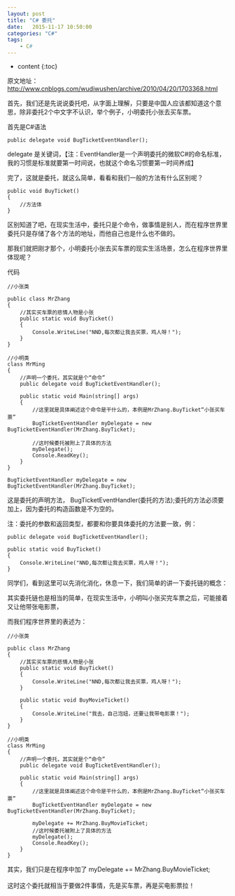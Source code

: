```yaml
---
layout: post
title: "C# 委托"
date:   2015-11-17 10:50:00 
categories: "C#"
tags: 
    - C#
---
```


* content
{:toc}

原文地址： http://www.cnblogs.com/wudiwushen/archive/2010/04/20/1703368.html     

首先，我们还是先说说委托吧，从字面上理解，只要是中国人应该都知道这个意思，除非委托2个中文字不认识，举个例子，小明委托小张去买车票。   

首先是C#语法      

	public delegate void BugTicketEventHandler();   

delegate 是关键词，【注：EventHandler是一个声明委托的微软C#的命名标准，我的习惯是标准就要第一时间说，也就这个命名习惯要第一时间养成】     

完了，这就是委托，就这么简单，看看和我们一般的方法有什么区别呢？   

	public void BuyTicket()  
	{  
		//方法体  
	}   

区别知道了吧，在现实生活中，委托只是个命令，做事情是别人，而在程序世界里委托只是存储了各个方法的地址，而他自己也是什么也不做的。     

那我们就把刚才那个，小明委托小张去买车票的现实生活场景，怎么在程序世界里体现呢？     

代码     

	//小张类  

    public class MrZhang     
    {     
        //其实买车票的悲情人物是小张     
        public static void BuyTicket()     
        {     
            Console.WriteLine("NND,每次都让我去买票，鸡人呀！");     
        }     
    }     
  
    //小明类     
    class MrMing     
    {     
        //声明一个委托，其实就是个“命令”     
        public delegate void BugTicketEventHandler();     

        public static void Main(string[] args)     
        {   
            //这里就是具体阐述这个命令是干什么的，本例是MrZhang.BuyTicket“小张买车票”     
            BugTicketEventHandler myDelegate = new BugTicketEventHandler(MrZhang.BuyTicket);     
  
            //这时候委托被附上了具体的方法     
            myDelegate();     
            Console.ReadKey();     
        }     
    }    

	BugTicketEventHandler myDelegate = new BugTicketEventHandler(MrZhang.BuyTicket);   

这是委托的声明方法， BugTicketEventHandler(委托的方法);委托的方法必须要加上，因为委托的构造函数是不为空的。     

注：委托的参数和返回类型，都要和你要具体委托的方法要一致，例：     

	public delegate void BugTicketEventHandler();  

	public static void BuyTicket()  
	{  
		Console.WriteLine("NND,每次都让我去买票，鸡人呀！");  
	}    

同学们，看到这里可以先消化消化，休息一下，我们简单的讲一下委托链的概念：     

其实委托链也是相当的简单，在现实生活中，小明叫小张买完车票之后，可能接着又让他带张电影票，     

而我们程序世界里的表述为：    

	//小张类

    public class MrZhang   
    {   
        //其实买车票的悲情人物是小张   
        public static void BuyTicket()   
        {   
            Console.WriteLine("NND,每次都让我去买票，鸡人呀！");   
        }   

        public static void BuyMovieTicket()   
        {   
            Console.WriteLine("我去，自己泡妞，还要让我带电影票！");   
        }   
    }   

    //小明类   
    class MrMing   
    {   
        //声明一个委托，其实就是个“命令”   
        public delegate void BugTicketEventHandler();   

        public static void Main(string[] args)   
        {   
            //这里就是具体阐述这个命令是干什么的，本例是MrZhang.BuyTicket“小张买车票”   
            BugTicketEventHandler myDelegate = new BugTicketEventHandler(MrZhang.BuyTicket);   

            myDelegate += MrZhang.BuyMovieTicket;   
            //这时候委托被附上了具体的方法   
            myDelegate();   
            Console.ReadKey();   
        }   
    }    
 
其实，我们只是在程序中加了 myDelegate += MrZhang.BuyMovieTicket;<br/>   
这时这个委托就相当于要做2件事情，先是买车票，再是买电影票拉！<br/>
